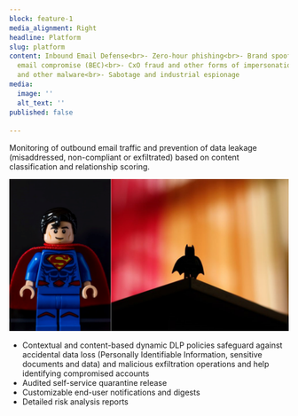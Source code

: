 ```yaml
---
block: feature-1
media_alignment: Right
headline: Platform
slug: platform
content: Inbound Email Defense<br>- Zero-hour phishing<br>- Brand spoofing<br>- Business
  email compromise (BEC)<br>- CxO fraud and other forms of impersonation<br>- Ransomware
  and other malware<br>- Sabotage and industrial espionage
media:
  image: ''
  alt_text: ''
published: false

---
```

Monitoring of outbound email traffic and prevention of data leakage (misaddressed, non-compliant or exfiltrated) based on content classification and relationship scoring.  
  
![](/uploads/2020/12/21/both.PNG)

* Contextual and content-based dynamic DLP policies safeguard against accidental data loss (Personally Identifiable Information, sensitive documents and data) and malicious exfiltration operations and help identifying compromised accounts
* Audited self-service quarantine release
* Customizable end-user notifications and digests
* Detailed risk analysis reports